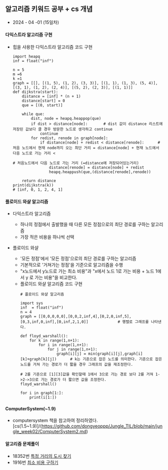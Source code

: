 ## 알고리즘 키워드 공부 + cs 개념   
* 2024 - 04 -01 (15일차)   

#### 다익스트라 알고리즘 구현  
* 힙을 사용한 다익스트라 알고리즘 코드 구현    
    ```
    import heapq
    inf = float("inf")

    n = 5
    m =6
    k =1 
    graph = [[], [(1, 5), (1, 2), (3, 3)], [(1, 1), (1, 3), (5, 4)], [(3, 1), (1, 2), (2, 4)], [(5, 2), (2, 3)], [(1, 1)]]
    def dijkstra(start):
        distance = [inf] * (n + 1)
        distance[start] = 0
        que = [(0, start)]

        while que:
            dist, node = heapq.heappop(que)
            if dist > distance[node]:       # dist 값이 distance 리스트에 저장된 값보다 클 경우 방문한 노드로 생각하고 continue
                continue
            for redist, renode in graph[node]:
                if distance[node] + redist < distance[renode]:      # 처음 노드에서 현재 node까지 오는 최단 거리 = distance[node] + 현재 노드에서 다음 노드로 가는 거리 <
                                                                        # 처음노드에서 다음 노드로 가는 거리 (=distance에 저장되어있는거리)
                    distance[renode] = distance[node] + redist
                    heapq.heappush(que,(distance[renode],renode))

        return distance
    print(dijkstra(k))
    # [inf, 0, 1, 2, 4, 1]
    ```   

#### 플로이드 와샬 알고리즘   

* 다익스트라 알고리즘  
    * 하나의 정점에서 출발했을 때 다른 모든 정점으로의 최단 경로를 구하는 알고리즘   
    * 가장 적은 비용을 하나씩 선택   

* 플로이드 와샬  
    * '모든 정점'에서 '모든 정점'으로의 최단 경로를 구하는 알고리즘  
    * 기본적으로 '거쳐가는 정점'을 기준으로 알고리즘을 수행   
    * "x노드에서 y노드로 가는 최소 비용"과 "x에서 노드 1로 가는 비용 + 노드 1에서 y 로 가는 비용"을 비교한다.   
    * 플로이드 와샬 알고리즘 코드 구현   
        ```
        # 플로이드 와샬 알고리즘   

        import sys
        inf  = float("inf")  
        n = 4
        graph = [[0,0,0,0,0],[0,0,2,inf,4],[0,2,0,inf,5],[0,3,inf,0,inf],[0,inf,2,1,0]]             # 행렬로 그래프를 나타낸다.  

        def floyd_warshall():
            for k in range(1,n+1):
                for i in range(1,n+1):
                    for j in range(1,n+1):
                        graph[i][j] = min(graph[i][j],graph[i][k]+graph[k][j])      # k는 기준으로 잡은 노드를 의미한다. 기준으로 잡은노드를 거쳐 가는 경로가 더 짧을 경우 그래프의 값을 재조정한다.  
                                                                                    # 2를 기준으로 [1][3]값을 확인할때 1에서 3으로 가는 경로 보다 2를 거쳐 1->2->3으로 가는 경로가 더 짧으면 값을 조정한다.  
        floyd_warshall()

        for i in graph[1:]:
            print(i[1:])
        ```   
#### ComputerSystem(~1.9)  
* computersystem 책을 참고하여 정리하였다. [cs(1.5~1.9)]/(https://github.com/dongyeoppp/Jungle_TIL/blob/main/jungle_week02/ComputerSystem2.md)

#### 알고리즘 문제풀이   
* 18352번 [특정 거리의 도시 찾기](https://github.com/dongyeoppp/Jungle_TIL/blob/main/jungle_week02/bk_18352.py)   
* 1916번 [최소 비용 구하기](https://github.com/dongyeoppp/Jungle_TIL/blob/main/jungle_week02/bk_1916.py)   


